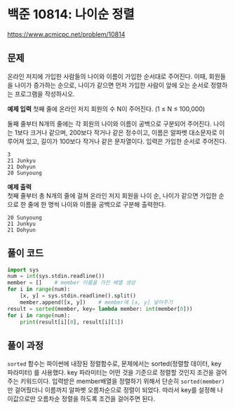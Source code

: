# 백준 10814: 나이순 정렬

https://www.acmicpc.net/problem/10814

## 문제

온라인 저지에 가입한 사람들의 나이와 이름이 가입한 순서대로 주어진다. 이때, 회원들을 나이가 증가하는 순으로, 나이가 같으면 먼저 가입한 사람이 앞에 오는 순서로 정렬하는 프로그램을 작성하시오.

**예제 입력**
첫째 줄에 온라인 저지 회원의 수 N이 주어진다. (1 ≤ N ≤ 100,000)

둘째 줄부터 N개의 줄에는 각 회원의 나이와 이름이 공백으로 구분되어 주어진다. 나이는 1보다 크거나 같으며, 200보다 작거나 같은 정수이고, 이름은 알파벳 대소문자로 이루어져 있고, 길이가 100보다 작거나 같은 문자열이다. 입력은 가입한 순서로 주어진다.

```
3
21 Junkyu
21 Dohyun
20 Sunyoung
```

**예제 출력**  
첫째 줄부터 총 N개의 줄에 걸쳐 온라인 저지 회원을 나이 순, 나이가 같으면 가입한 순으로 한 줄에 한 명씩 나이와 이름을 공백으로 구분해 출력한다.

```
20 Sunyoung
21 Junkyu
21 Dohyun
```

## 풀이 코드

```python
import sys
num = int(sys.stdin.readline())
member = []    # member 이름을 가진 배열 생성
for i in range(num):
	[x, y] = sys.stdin.readline().split()
	member.append([x, y])    # member에 [x, y] 넣어주기
result = sorted(member, key= lambda member: int(member[0]))
for i in range(num):
	print(result[i][0], result[i][1])
```

## 풀이 과정

`sorted` 함수는 파이썬에 내장된 정렬함수로, 문제에서는 sorted(정렬할 데이터, key 파라미터) 를 사용했다. key 파라미터는 어떤 것을 기준으로 정렬할 것인지 조건을 걸어주는 키워드이다. 입력받은 member배열을 정렬하기 위해서 단순히 `sorted(member)`만 걸어줬더니 이름까지 알파벳 오름차순으로 정렬이 되었다. 따라서 key를 설정해 나이값으로만 오름차순 정렬을 하도록 조건을 걸어주면 된다.
